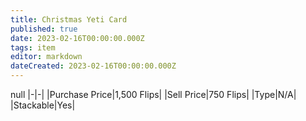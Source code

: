 ```yaml
---
title: Christmas Yeti Card
published: true
date: 2023-02-16T00:00:00.000Z
tags: item
editor: markdown
dateCreated: 2023-02-16T00:00:00.000Z
---
```


null
|-|-|
|Purchase Price|1,500 Flips|
|Sell Price|750 Flips|
|Type|N/A|
|Stackable|Yes|

